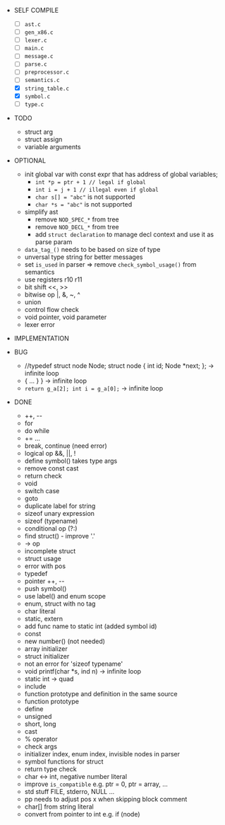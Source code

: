 * SELF COMPILE
  - [ ] `ast.c`
  - [ ] `gen_x86.c`
  - [ ] `lexer.c`
  - [ ] `main.c`
  - [ ] `message.c`
  - [ ] `parse.c`
  - [ ] `preprocessor.c`
  - [ ] `semantics.c`
  - [x] `string_table.c`
  - [x] `symbol.c`
  - [ ] `type.c`

* TODO
  - struct arg
  - struct assign
  - variable arguments

* OPTIONAL
  - init global var with const expr that has address of global variables;
    - `int *p = ptr + 1 // legal if global`
    - `int i = j + 1 // illegal even if global`
    - `char s[] = "abc"` is not supported
    - `char *s = "abc"` is not supported
  - simplify ast
    - remove `NOD_SPEC_*` from tree
    - remove `NOD_DECL_*` from tree
    - add `struct declaration` to manage decl context and use it as parse param
  - `data_tag_()` needs to be based on size of type
  - unversal type string for better messages
  - set `is_used` in parser => remove `check_symbol_usage()` from semantics
  - use registers r10 r11
  - bit shift <<, >>
  - bitwise op |, &, ~, ^
  - union
  - control flow check
  - void pointer, void parameter
  - lexer error

* IMPLEMENTATION

* BUG
  - //typedef struct node Node;
    struct node {
        int id;
        Node *next;
    };
    -> infinite loop
  - { ...  } } -> infinite loop
  - `return g_a[2]; int i = g_a[0];` -> infinite loop

* DONE
  - ++, --
  - for
  - do while
  - += ...
  - break, continue (need error)
  - logical op &&, ||, !
  - define symbol() takes type args
  - remove const cast
  - return check
  - void
  - switch case
  - goto
  - duplicate label for string
  - sizeof unary expression
  - sizeof (typename)
  - conditional op (?:)
  - find struct() - improve '.'
  - -> op
  - incomplete struct
  - struct usage
  - error with pos
  - typedef
  - pointer ++, --
  - push symbol()
  - use label() and enum scope
  - enum, struct with no tag
  - char literal
  - static, extern
  - add func name to static int (added symbol id)
  - const
  - new number() (not needed)
  - array initializer
  - struct initializer
  - not an error for 'sizeof typename'
  - void printf(char *s, ind n) -> infinite loop
  - static int -> quad
  - include
  - function prototype and definition in the same source
  - function prototype
  - define
  - unsigned
  - short, long
  - cast
  - % operator
  - check args
  - initializer index, enum index, invisible nodes in parser
  - symbol functions for struct 
  - return type check
  - char <-> int, negative number literal
  - improve `is_compatible` e.g. ptr = 0, ptr = array, ...
  - std stuff FILE, stderro, NULL ...
  - pp needs to adjust pos x when skipping block comment
  - char[] from string literal
  - convert from pointer to int e.g. if (node)
